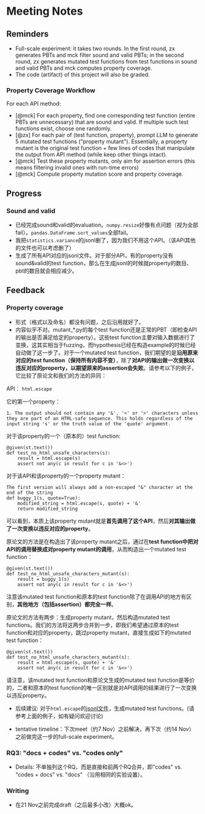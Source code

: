 # Meeting Notes

## Reminders

- Full-scale experiment: it takes two rounds. In the first round, zx generates PBTs and mck filter sound and valid PBTs; in the second round, zx generates mutated test functions from test functions in sound and valid PBTs and mck computes property coverage.
- The code (artifact) of this project will also be graded.

### Property Coverage Workflow

For each API method: 

- [@mck] For each property, find one corresponding test function (entire PBTs are unnecessary) that are sound and valid. If multiple such test functions exist, choose one randomly.
- [@zx] For each pair of (test function, property), prompt LLM to generate 5 mutated test functions ("property mutant"). Essentially, a property mutant is the original test function + few lines of codes that manipulate the output from API method (while keep other things intact).
- [@mck] Test these property mutants, only aim for assertion errors (this means filtering invalid ones with run-time errors)
- [@mck] Compute property mutation score and property coverage.

## Progress

### Sound and valid

- 已经完成sound和valid的evaluation。`numpy.resize`好像有点问题（视为全部fail）。`pandas.DataFrame.sort_values`全部fail。
- 我把`statistics.variance`的jsonl删了，因为我们不用这个API。（该API其他的文件也可以考虑删了）
- 生成了所有API对应的jsonl文件。对于部分API，有的property没有sound&valid的test function，那么在生成jsonl的时候就property的数目、pbt的数目就会相应减少。

## Feedback 

### Property coverage

- 形式（格式以及命名）都没有问题，之后沿用就好了。
- 内容似乎不对。mutant_*.py的每个test function还是正常的PBT（即检查API的输出是否满足给定的property）。这些test function主要对输入数据进行了变换，这其实相当于fuzzing，而hypothesis已经在构造example的时候已经自动做了这一步了。对于一个mutated test function，我们期望的是**沿用原来对应的test function（保持所有内容不变）**，除了**对API的输出做一次变换以违反对应的property，以期望原来的assertion会失败**。请参考以下的例子，它比较了原论文和我们的方法的异同：

API： `html.escape`

它的第一个property：
```
1. The output should not contain any '&', '<' or '>' characters unless they are part of an HTML-safe sequence. This holds regardless of the input string 's' or the truth value of the 'quote' argument.
```

对于该property的一个（原本的）test function:

```
@given(st.text())
def test_no_html_unsafe_characters(s):
    result = html.escape(s)
    assert not any(c in result for c in '&<>')
```

对于该API和该property的一个property mutant：
```
The first version will always add a non-escaped "&" character at the end of the string
def buggy_1(s, quote=True):
    modified_string = html.escape(s, quote) + '&'
    return modified_string
```

可以看到，本质上该property mutant就是**首先调用了这个API**，然后**对其输出做了一次变换以违反对应的property**。

原论文的方法是在构造出了该property mutant之后，通过在**test function中把对API的调用替换成对property mutant的调用**，从而构造出一个mutated test function：

```
@given(st.text())
def test_no_html_unsafe_characters_mutant(s):
    result = buggy_1(s)
    assert not any(c in result for c in '&<>')
```

注意该mutated test function和原本的test function除了在调用API的地方有区别，**其他地方（包括assertion）都完全一样**。

原论文的方法有两步：生成property mutant，然后构造mutated test functions。我们的方法将这两步合并到一步，即我们希望通过原本的test function和对应的property，跳过property mutant，直接生成如下的mutated test function：

```
@given(st.text())
def test_no_html_unsafe_characters_mutant(s):
    result = html.escape(s, quote) + '&'
    assert not any(c in result for c in '&<>')
```

请注意，该mutated test function和原论文生成的mutated test function是等价的，二者和原本的test function的唯一区别就是对API调用的结果进行了一次变换以违反property。

- 后续建议: 对于`html.escape`的[jsonl文件](our_proptest_data/sound_valid/html.escape.jsonl)，生成mutated test functions。(请参考上面的例子，如有疑问欢迎讨论)

- tentative timeline：下次meet（约7 Nov）之前解决，再下次（约14 Nov）之前做完这一步的full-scale experiment。

### RQ3: "docs + codes" vs. "codes only"

- Details: 不单独列这个RQ，而是直接和前两个RQ合并，即"codes" vs. "codes + docs" vs. "docs" （沿用相同的实验设置）。

### Writing

- 在21 Nov之前完成draft（之后最多小改）大概ok。